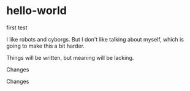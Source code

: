 hello-world
===========

first test

I like robots and cyborgs. But I don't like talking about myself, which is going to make this a bit harder.

Things will be written, but meaning will be lacking.

Changes

Changes
